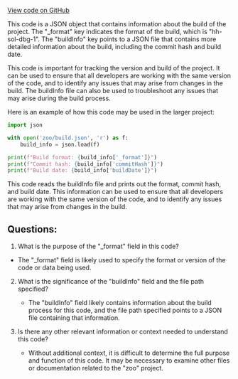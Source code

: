 [View code on GitHub](zoo-labs/zoo/blob/master/contracts/artifacts/src/interfaces/IUniswapV2Pair.sol/IUniswapV2Pair.dbg.json)

This code is a JSON object that contains information about the build of the project. The "_format" key indicates the format of the build, which is "hh-sol-dbg-1". The "buildInfo" key points to a JSON file that contains more detailed information about the build, including the commit hash and build date.

This code is important for tracking the version and build of the project. It can be used to ensure that all developers are working with the same version of the code, and to identify any issues that may arise from changes in the build. The buildInfo file can also be used to troubleshoot any issues that may arise during the build process.

Here is an example of how this code may be used in the larger project:

```python
import json

with open('zoo/build.json', 'r') as f:
    build_info = json.load(f)

print(f"Build format: {build_info['_format']}")
print(f"Commit hash: {build_info['commitHash']}")
print(f"Build date: {build_info['buildDate']}")
```

This code reads the buildInfo file and prints out the format, commit hash, and build date. This information can be used to ensure that all developers are working with the same version of the code, and to identify any issues that may arise from changes in the build.
## Questions: 
 1. What is the purpose of the "_format" field in this code?
   - The "_format" field is likely used to specify the format or version of the code or data being used.

2. What is the significance of the "buildInfo" field and the file path specified?
   - The "buildInfo" field likely contains information about the build process for this code, and the file path specified points to a JSON file containing that information.

3. Is there any other relevant information or context needed to understand this code?
   - Without additional context, it is difficult to determine the full purpose and function of this code. It may be necessary to examine other files or documentation related to the "zoo" project.